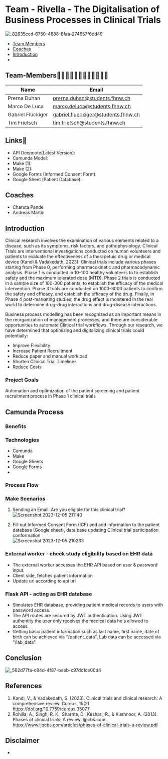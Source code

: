 # Team - Rivella - The Digitalisation of Business Processes in Clinical Trials
![_82635ccd-6750-4688-8faa-274657f6dd49](https://github.com/DigiBP/Team-Rivella/assets/149072194/d2bd0693-bb4b-44e5-b34f-d3c5f186c4ca)

- [Team Members](#team-members-👨🏽‍⚕👨🏽‍⚕️👩🏻‍⚕️👨🏽‍⚕️) 
- [Coaches](#coaches) 
- [Introduction](#introduction)
-



## Team-Members👨🏻‍⚕️👨🏼‍⚕️👩🏻‍⚕️👨🏽‍⚕️
|Name|Email|
|----------|---------------|
|Prerna Duhan|prerna.duhan@students.fhnw.ch|
|Marco De Luca|marco.deluca@students.fhnw.ch|
|Gabriel Flückiger|gabriel.flueckiger@students.fhnw.ch|
|Tim Frietsch|tim.frietsch@students.fhnw.ch|

## Links🔗
- API Deepnote(Latest Version): 
- Camunda Model:
- Make (1):
- Make (2):
- Google Forms (Informed Consent Form):
- Google Sheet (Patient Database):  


## Coaches
- Charuta Pande
- Andreas Martin

## Introduction 

Clinical research involves the examination of various elements related to a disease, such as its symptoms, risk factors, and pathophysiology. Clinical Trials are interventional investigations conducted on human volunteers and patients to evaluate the effectiveness of a therapetuic drug or medical device (Kandi & Vadakedath, 2023). Clinical trials include various phases starting from Phase 0, performing pharmacokinetic and pharmacodynamic analysis. Phase 1 is conducted in 10-100 healthy volunteers to to establish safety and the maximum tolerated dose (MTD). Phase 2 trials is conducted in a sample size of 100-300 patients, to establish the efficacy of the medical intervention. Phase 3 trials are conducted on 1000-3000 patients to confirm the safety and efficacy, and establish the efficacy of the drug. Finally, in Phase 4 post-marketing studies, the drug effect is monitered in the real world to determine drug-drug interactions and drug-disease interactions. 

Business process modelling has been recognized as an important means in the reorganization of management processes, and there are considerable opportunities to automate Clinical trial workflows. Through our research, we have determined that optimizing and digitalizing clinical trials could potentially: 
- Improve Flexibility
- Increase Patient Recruitment
- Reduce paper and manual workload
- Shorten Clinical Trial Timelines
- Reduce Costs


### Project Goals

Automation and optimization of the patient screening and patient recruitment process in Phase 1 clinical trials 


## Camunda Process

### Benefits

### Technologies
- Camunda
- Make
- Google Sheets
- Google Forms
- 

### Process Flow 

### Make Scenarios

1. Sending an Email: Are you eligible for this clinical trial?
![Screenshot 2023-12-05 211140](https://github.com/DigiBP/Team-Rivella/assets/149072194/7195242d-ede7-4f7e-96a7-7727d3de0821)

2. Fill out Informed Consent Form (ICF) and add information to the patient database (Google sheet), data base updating 
Clinical trial participation conformation  
![Screenshot 2023-12-05 210233](https://github.com/DigiBP/Team-Rivella/assets/149072194/36a79d03-38b8-4eaa-bdf4-1a105426e3b1)

### External worker - check study eligibility based on EHR data
- The external worker accesses the EHR API based on user & password input.
- Client side, fetches patient information
- Update url according to api url

### Flask API - acting as EHR database
- Simulates EHR database, providing patient medical records to users with password access.
- The API routes are secured by JWT authentication. Using JWT authentity the user only receives the medical data he's allowed to access.
- Getting basic patient information such as last name, first name, date of birth can be achieved via "/patient_data". Lab data can be accessed via "/lab_data".

## Conclusion

![_562d77fa-c84d-4f87-baeb-c97dc1ce00d4](https://github.com/DigiBP/Team-Rivella/assets/149072194/9abccddc-c1ed-4577-acbd-eff3f78e1205)



## References 
1. Kandi, V., & Vadakedath, S. (2023). Clinical trials and clinical research: A comprehensive review. Cureus, 15(2). https://doi.org/10.7759/cureus.35077
2. Rohilla, A., Singh, R. K., Sharma, D., Keshari, R., & Kushnoor, A. (2013). Phases of clinical trials: A review. Ijpcbs.com. https://www.ijpcbs.com/articles/phases-of-clinical-trials-a-review.pdf


## Disclaimer 
- 

 





